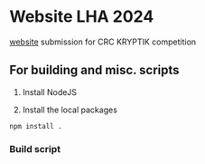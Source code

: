 # Website LHA 2024

[website](https://laurenhill2024.crcrobotics.com/) submission for CRC KRYPTIK competition

## For building and misc. scripts

1. Install NodeJS

2. Install the local packages

```
npm install .
```

### Build script